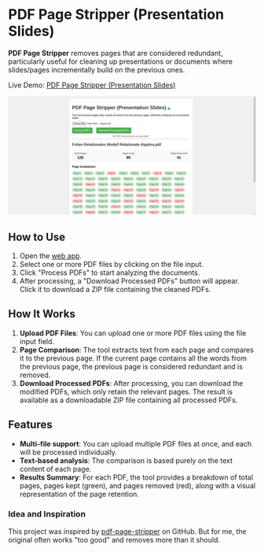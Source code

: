 # PDF Page Stripper (Presentation Slides)

**PDF Page Stripper** removes pages that are considered redundant, particularly useful for cleaning up presentations or documents where slides/pages incrementally build on the previous ones. 

Live Demo: [PDF Page Stripper (Presentation Slides)](https://persie0.github.io/PDF-Page-Stripper/)

<img src="images/screenshot.jpg" alt="PDF Page Stripper Screenshot" style="width: 600px; cursor: pointer;" onclick="window.open(this.src)">

## How to Use

1. Open the [web app](https://persie0.github.io/PDF-Page-Stripper/).
2. Select one or more PDF files by clicking on the file input.
3. Click "Process PDFs" to start analyzing the documents.
4. After processing, a "Download Processed PDFs" button will appear. Click it to download a ZIP file containing the cleaned PDFs.

## How It Works

1. **Upload PDF Files**: You can upload one or more PDF files using the file input field.
2. **Page Comparison**: The tool extracts text from each page and compares it to the previous page. If the current page contains all the words from the previous page, the previous page is considered redundant and is removed.
3. **Download Processed PDFs**: After processing, you can download the modified PDFs, which only retain the relevant pages. The result is available as a downloadable ZIP file containing all processed PDFs.

## Features

- **Multi-file support**: You can upload multiple PDF files at once, and each will be processed individually.
- **Text-based analysis**: The comparison is based purely on the text content of each page.
- **Results Summary**: For each PDF, the tool provides a breakdown of total pages, pages kept (green), and pages removed (red), along with a visual representation of the page retention.

### Idea and Inspiration

This project was inspired by [pdf-page-stripper](https://github.com/fsinf/pdf-page-stripper) on GitHub. But for me, the original often works "too good" and removes more than it should.
